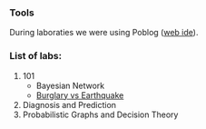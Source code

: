 ### Tools
During laboraties we were using Poblog ([web ide](https://dtai.cs.kuleuven.be/problog/editor.html)).

### List of labs:
1.  101
	* Bayesian Network
	* [Burglary vs Earthquake](burglaryVsEarthquake)
3.  Diagnosis and Prediction
4.  Probabilistic Graphs and Decision Theory
